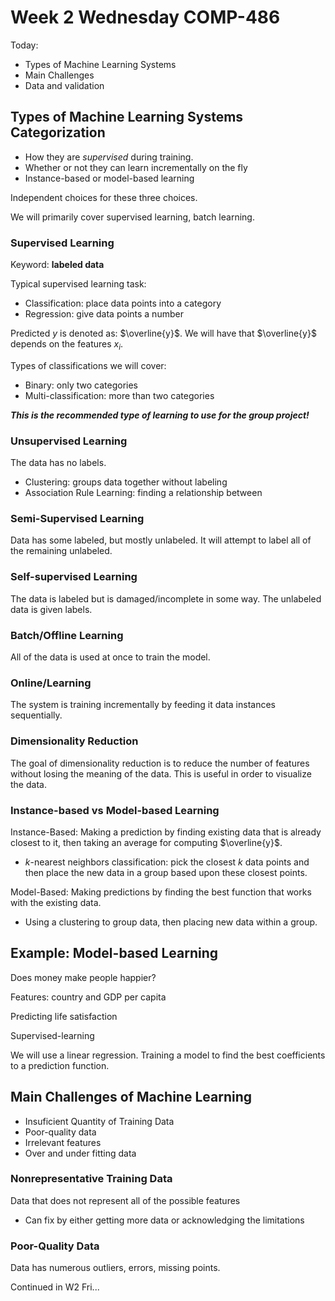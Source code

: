 # Week 2 Wednesday COMP-486
Today:
- Types of Machine Learning Systems
- Main Challenges
- Data and validation
## Types of Machine Learning Systems Categorization
- How they are *supervised* during training.
- Whether or not they can learn incrementally on the fly
- Instance-based or model-based learning

Independent choices for these three choices.

We will primarily cover supervised learning, batch learning.

### Supervised Learning
Keyword: **labeled data**

Typical supervised learning task:
- Classification: place data points into a category
- Regression: give data points a number

Predicted $y$ is denoted as: $\overline{y}$.
We will have that $\overline{y}$ depends on the features $x_i$.

Types of classifications we will cover: 
- Binary: only two categories
- Multi-classification: more than two categories

***This is the recommended type of learning to use for the group project!***

### Unsupervised Learning
The data has no labels.

- Clustering: groups data together without labeling
- Association Rule Learning: finding a relationship between

### Semi-Supervised Learning
Data has some labeled, but mostly unlabeled.
It will attempt to label all of the remaining unlabeled.

### Self-supervised Learning
The data is labeled but is damaged/incomplete in some way.
The unlabeled data is given labels.

### Batch/Offline Learning
All of the data is used at once to train the model.

### Online/Learning
The system is training incrementally by feeding it data instances sequentially.

### Dimensionality Reduction
The goal of dimensionality reduction is to reduce the number of features without losing the meaning of the data.
This is useful in order to visualize the data.

### Instance-based vs Model-based Learning
Instance-Based: Making a prediction by finding existing data that is already closest to it, then taking an average for computing $\overline{y}$.
- $k$-nearest neighbors classification: pick the closest $k$ data points and then place the new data in a group based upon these closest points.

Model-Based: Making predictions by finding the best function that works with the existing data.
- Using a clustering to group data, then placing new data within a group.

## Example: Model-based Learning
Does money make people happier?

Features: country and GDP per capita

Predicting life satisfaction

Supervised-learning

We will use a linear regression.
Training a model to find the best coefficients to a prediction function.

## Main Challenges of Machine Learning
- Insuficient Quantity of Training Data
- Poor-quality data
- Irrelevant features
- Over and under fitting data

### Nonrepresentative Training Data
Data that does not represent all of the possible features
- Can fix by either getting more data or acknowledging the limitations

### Poor-Quality Data
Data has numerous outliers, errors, missing points.

Continued in W2 Fri...